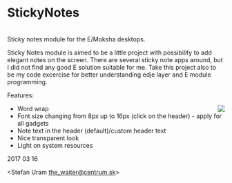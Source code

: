 # StickyNotes
<br>
Sticky notes module for the E/Moksha desktops.

Sticky Notes module is aimed to be a little project with possibility to add elegant notes on the screen. 
There are several sticky note apps around, but I did not find any good E solution suitable for me. 
Take this project also to be my code excercise for better understanding edje layer and E module programming.

Features:
<br>

 - Word wrap
 [<img align="right" src="http://i.imgur.com/cu8pUGR.png">](http://i.imgur.com/cu8pUGR.png)
 - Font size changing from 8px up to 16px (click on the header) - apply for all gadgets
 - Note text in the header (default)/custom header text
 - Nice transparent look
 - Light on system resources



2017 03 16

<Stefan Uram the_waiter@centrum.sk>
